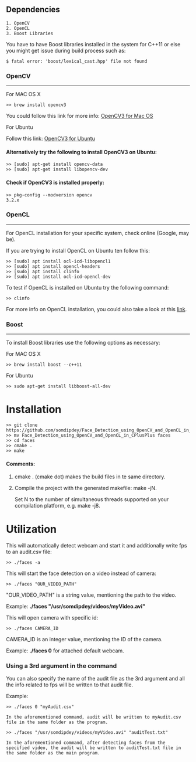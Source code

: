 ## Dependencies

    1. OpenCV
    2. OpenCL
    3. Boost Libraries

You have to have Boost libraries installed in the system for C++11 or else you might get issue during build process such as:

    $ fatal error: 'boost/lexical_cast.hpp' file not found

### OpenCV
------

For MAC OS X

    >> brew install opencv3

  You could follow this link for more info: [OpenCV3 for Mac OS](https://www.pyimagesearch.com/2016/12/19/install-opencv-3-on-macos-with-homebrew-the-easy-way/)

For Ubuntu

  Follow this link: [OpenCV3 for Ubuntu](https://docs.opencv.org/3.4.0/d7/d9f/tutorial_linux_install.html)

#### Alternatively try the following to install OpenCV3 on Ubuntu:

    >> [sudo] apt-get install opencv-data
    >> [sudo] apt-get install libopencv-dev

#### Check if OpenCV3 is installed properly:

    >> pkg-config --modversion opencv
    3.2.x

### OpenCL
------

For OpenCL installation for your specific system, check online (Google, may be).

If you are trying to install OpenCL on Ubuntu ten follow this:

    >> [sudo] apt install ocl-icd-libopencl1
    >> [sudo] apt install opencl-headers
    >> [sudo] apt install clinfo
    >> [sudo] apt install ocl-icd-opencl-dev

To test if OpenCL is installed on Ubuntu try the following command:

    >> clinfo

For more info on OpenCL installation, you could also take a look at this [link](https://askubuntu.com/a/850594).

### Boost
------

To install Boost libraries use the following options as necessary:

For MAC OS X

    >> brew install boost --c++11

For Ubuntu

    >> sudo apt-get install libboost-all-dev


# Installation

    >> git clone https://github.com/somdipdey/Face_Detection_using_OpenCV_and_OpenCL_in_CPlusPlus.git
    >> mv Face_Detection_using_OpenCV_and_OpenCL_in_CPlusPlus faces
    >> cd faces
    >> cmake .
    >> make

#### Comments:

1) cmake . (cmake dot) makes the build files in te same directory.

2) Compile the project with the generated makefile: make -jN.

    Set N to the number of simultaneous threads supported on your compilation platform, e.g. make -j8.


# Utilization

This will automatically detect webcam and start it and additionally write fps to an audit.csv file:

    >> ./faces -a

This will start the face detection on a video instead of camera:

    >> ./faces "OUR_VIDEO_PATH"

"OUR_VIDEO_PATH" is a string value, mentioning the path to the video.

Example: **./faces "/usr/somdipdey/videos/myVideo.avi"**


This will open camera with specific id:

    >> ./faces CAMERA_ID

CAMERA_ID is an integer value, mentioning the ID of the camera.

Example: **./faces 0** for attached default webcam.


### Using a 3rd argument in the command

You can also specify the name of the audit file as the 3rd argument and all the info related to fps will be written to that audit file.

Example:

    >> ./faces 0 "myAudit.csv"

    In the aforementioned command, audit will be written to myAudit.csv file in the same folder as the program.

    >> ./faces "/usr/somdipdey/videos/myVideo.avi" "auditTest.txt"

    In the aforementioned command, after detecting faces from the specified video, the audit will be written to auditTest.txt file in the same folder as the main program.
